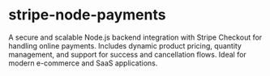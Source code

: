 # stripe-node-payments
A secure and scalable Node.js backend integration with Stripe Checkout for handling online payments. Includes dynamic product pricing, quantity management, and support for success and cancellation flows. Ideal for modern e-commerce and SaaS applications.
